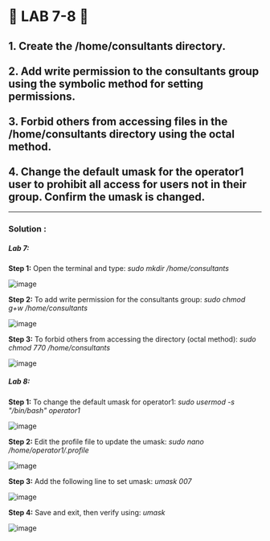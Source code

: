 <h1>
  🚀 LAB 7-8 🚀
</h1>

<h2>
  1. Create the /home/consultants directory.
    <br><br>
  2. Add write permission to the consultants group using the symbolic method for setting permissions.
    <br><br>
  3. Forbid others from accessing files in the /home/consultants directory using the octal method.
    <br><br>
  4. Change the default umask for the operator1 user to prohibit all access for users not in their group. Confirm the umask is changed.
</h2>

<hr>

<h3>
  Solution :
</h3>

<h5>
  Lab 7:
</h5>

<b>Step 1:</b> Open the terminal and type:
   <i>
     sudo mkdir /home/consultants
   </i>

  ![image](https://github.com/user-attachments/assets/5fdcd3d8-3585-49e8-8dbf-46e6026770fb)



<b>Step 2:</b> To add write permission for the consultants group:
   <i>
     sudo chmod g+w /home/consultants
   </i>

   ![image](https://github.com/user-attachments/assets/cdd986aa-d753-48e5-9ae2-9ec4723eef2e)


<b>Step 3:</b> To forbid others from accessing the directory (octal method):
   <i>
     sudo chmod 770 /home/consultants
   </i>

   ![image](https://github.com/user-attachments/assets/2bf3fa56-aa85-4136-9d41-fb725d889da1)



<h5>
  Lab 8:
</h5>

<b>Step 1:</b> To change the default umask for operator1:
   <i>
     sudo usermod -s "/bin/bash" operator1
   </i>

   ![image](https://github.com/user-attachments/assets/b4628a2f-2f32-483c-bb91-7668efb5ed10)


<b>Step 2:</b> Edit the profile file to update the umask:
   <i>
     sudo nano /home/operator1/.profile
   </i>
   
![image](https://github.com/user-attachments/assets/bc920df4-6560-4bdf-a3e0-03d80c055cef)


<b>Step 3:</b> Add the following line to set umask:
   <i>
     umask 007
   </i>

   ![image](https://github.com/user-attachments/assets/a5c84e06-abd3-4f67-8507-0d7a6ca059c2)


<b>Step 4:</b> Save and exit, then verify using:
   <i>
     umask
   </i>

   ![image](https://github.com/user-attachments/assets/cbbf3ec0-25b0-48f3-90bd-53f1132836c2)

